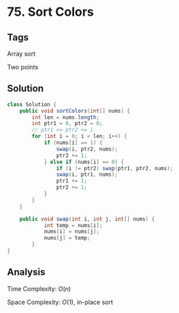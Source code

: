 # 75. Sort Colors

## Tags

Array sort

Two points

## Solution

```java
class Solution {
    public void sortColors(int[] nums) {
        int len = nums.length;
        int ptr1 = 0, ptr2 = 0;
        // ptr1 <= ptr2 <= i
        for (int i = 0; i < len; i++) {
            if (nums[i] == 1) {
                swap(i, ptr2, nums);
                ptr2 += 1;
            } else if (nums[i] == 0) {
                if (i != ptr2) swap(ptr1, ptr2, nums);
                swap(i, ptr1, nums);
                ptr1 += 1;
                ptr2 += 1;
            }
        }
    }

    public void swap(int i, int j, int[] nums) {
            int temp = nums[i];
            nums[i] = nums[j];
            nums[j] = temp;
        }
}
```

## Analysis

Time Complexity: $O(n)$

Space Complexity: $O(1)$, in-place sort
